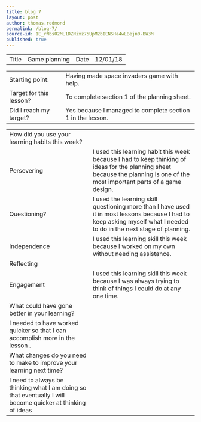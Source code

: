 ```yaml
---
title: blog 7
layout: post
author: thomas.redmond
permalink: /blog-7/
source-id: 1E_rNbsO2ML1DZNixz75UpM2bIENSHa4wLBejn0-BW3M
published: true
---
```

<table>
  <tr>
    <td>Title</td>
    <td>Game planning </td>
    <td>Date</td>
    <td>12/01/18</td>
  </tr>
</table>


<table>
  <tr>
    <td>Starting point:</td>
    <td>Having made space invaders game with help.</td>
  </tr>
  <tr>
    <td>Target for this lesson?</td>
    <td>To complete section 1 of the planning sheet. </td>
  </tr>
  <tr>
    <td>Did I reach my target? </td>
    <td>Yes because I managed to complete section 1 in the lesson.</td>
  </tr>
</table>


<table>
  <tr>
    <td>How did you use your learning habits this week?</td>
    <td></td>
  </tr>
  <tr>
    <td>Persevering</td>
    <td>I used this learning habit this week because I had to keep thinking of ideas for the planning sheet because the planning is one of the most important parts of a game design.  </td>
  </tr>
  <tr>
    <td>Questioning?</td>
    <td>I used the learning skill questioning more than I have used it in most lessons because I had to keep asking myself what I needed to do in the next stage of planning.  </td>
  </tr>
  <tr>
    <td>Independence</td>
    <td>I used this learning skill this week because I worked on my own without needing assistance. </td>
  </tr>
  <tr>
    <td>Reflecting</td>
    <td></td>
  </tr>
  <tr>
    <td>Engagement</td>
    <td>I used this learning skill this week because I was always trying to think of things I could do at any one time.</td>
  </tr>
  <tr>
    <td>What could have gone better in your learning?</td>
    <td></td>
  </tr>
  <tr>
    <td>I needed to have worked quicker so that I can accomplish more in the lesson .</td>
    <td></td>
  </tr>
  <tr>
    <td>What changes do you need to make to improve your learning next time?</td>
    <td></td>
  </tr>
  <tr>
    <td>I need to always be thinking what I am doing so that eventually I will become quicker at thinking of ideas</td>
    <td></td>
  </tr>
</table>


